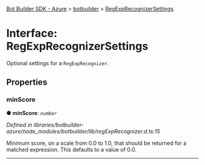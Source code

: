 [Bot Builder SDK - Azure](../README.md) > [botbuilder](../modules/botbuilder.md) > [RegExpRecognizerSettings](../interfaces/botbuilder.regexprecognizersettings.md)



# Interface: RegExpRecognizerSettings


Optional settings for a `RegExpRecognizer`.


## Properties
<a id="minscore"></a>

###  minScore

**●  minScore**:  *`number`* 

*Defined in libraries/botbuilder-azure/node_modules/botbuilder/lib/regExpRecognizer.d.ts:15*



Minimum score, on a scale from 0.0 to 1.0, that should be returned for a matched expression. This defaults to a value of 0.0.




___


